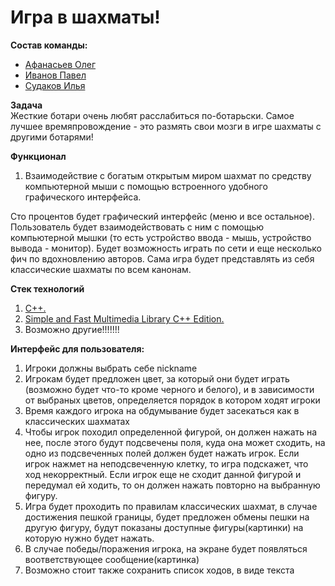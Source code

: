 # Игра в шахматы!
**Состав команды:**
- [Афанасьев Олег](https://t.me/afanasevo)
- [Иванов Павел](https://t.me/vladkrytoi)
- [Судаков Илья](https://t.me/sudakovcom)

**Задача**  
Жесткие ботари очень любят расслабиться по-ботарьски. Самое лучшее времяпровождение - это размять свои мозги в игре шахматы с другими ботарями! 

**Функционал**
1) Взаимодействие с богатым открытым миром шахмат по средству компьютерной мыши с помощью встроенного удобного графического интерфейса.

Сто процентов будет графический интерфейс (меню и все остальное). Пользователь будет взаимодействовать с ним с помощью компьютерной мышки (то есть устройство ввода - мышь, устройство вывода - монитор). Будет возможность играть по сети и еще несколько фич по вдохновлению авторов. Сама игра будет представлять из себя классические шахматы по всем канонам.

**Стек технологий**
1) [C++.](https://ru.wikipedia.org/wiki/C%2B%2B)
2) [Simple and Fast Multimedia Library C++ Edition.](https://www.sfml-dev.org/)
3) Возможно другие!!!!!!!


**Интерфейс для пользователя:**
1) Игроки должны выбрать себе nickname
2) Игрокам будет предложен цвет, за который они будет играть (возможно будет что-то кроме черного и белого), и в зависимости от выбраных цветов, определяется порядок в котором ходят игроки
3) Время каждого игрока на обдумывание будет засекаться как в классических шахматах
4) Чтобы игрок походил определенной фигурой, он должен нажать на нее, после этого будут подсвечены поля, куда она может сходить, на одно из подсвеченных полей должен будет нажать игрок. Если игрок нажмет на неподсвеченную клетку, то игра подскажет, что ход некорректный. Если игрок еще не сходит данной фигурой и передумал ей ходить, то он должен нажать повторно на выбранную фигуру.
5) Игра будет проходить по правилам классических шахмат, в случае достижения пешкой границы, будет предложен обмены пешки на другую фигуру, будут показаны доступные фигуры(картинки) на которую нужно будет нажать. 
6) В случае победы/поражения игрока, на экране будет появляться воответствующее сообщение(картинка)
7) Возможно стоит также сохранить список ходов, в виде текста
